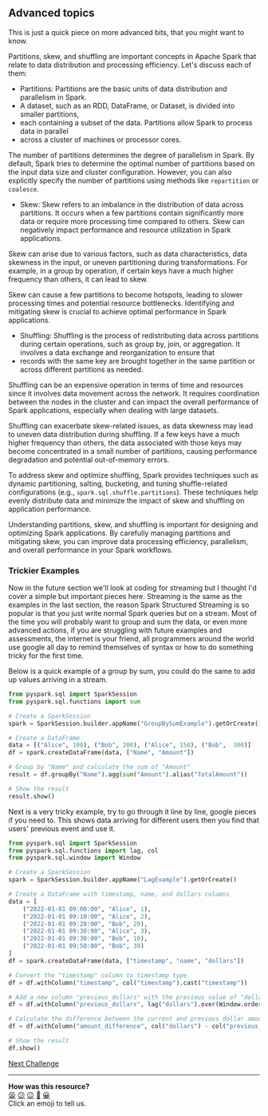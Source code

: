 ## Advanced topics

This is just a quick piece on more advanced bits, that you might want to know.

Partitions, skew, and shuffling are important concepts in Apache Spark that relate
to data distribution and processing efficiency. Let's discuss each of them:

- Partitions:
Partitions are the basic units of data distribution and parallelism in Spark. 
- A dataset, such as an RDD, DataFrame, or Dataset, is divided into smaller partitions, 
- each containing a subset of the data. Partitions allow Spark to process data in parallel 
- across a cluster of machines or processor cores.

The number of partitions determines the degree of parallelism in Spark. By default, Spark tries 
to determine the optimal number of partitions based on the input data size and cluster configuration.
However, you can also explicitly specify the number of partitions using methods like `repartition` or `coalesce`.

- Skew:
Skew refers to an imbalance in the distribution of data across partitions. 
It occurs when a few partitions contain significantly more data or require more processing
time compared to others. Skew can negatively impact performance and resource utilization in Spark applications.

Skew can arise due to various factors, such as data characteristics, data skewness in the input,
or uneven partitioning during transformations. For example, in a group by operation, if certain keys 
have a much higher frequency than others, it can lead to skew.

Skew can cause a few partitions to become hotspots, leading to slower processing times and potential
resource bottlenecks. Identifying and mitigating skew is crucial to achieve optimal performance in Spark applications.

- Shuffling:
Shuffling is the process of redistributing data across partitions during certain operations, 
such as group by, join, or aggregation. It involves a data exchange and reorganization to ensure that
- records with the same key are brought together in the same partition or across different partitions as needed.

Shuffling can be an expensive operation in terms of time and resources since it involves data movement 
across the network. It requires coordination between the nodes in the cluster and can impact the overall
performance of Spark applications, especially when dealing with large datasets.

Shuffling can exacerbate skew-related issues, as data skewness may lead to uneven data distribution 
during shuffling. If a few keys have a much higher frequency than others, the data associated with 
those keys may become concentrated in a small number of partitions, causing performance degradation 
and potential out-of-memory errors.

To address skew and optimize shuffling, Spark provides techniques such as dynamic partitioning, salting, 
bucketing, and tuning shuffle-related configurations (e.g., `spark.sql.shuffle.partitions`). 
These techniques help evenly distribute data and minimize the impact of skew and shuffling on application performance.

Understanding partitions, skew, and shuffling is important for designing and optimizing Spark applications. 
By carefully managing partitions and mitigating skew, you can improve data processing 
efficiency, parallelism, and overall performance in your Spark workflows.

### Trickier Examples

Now in the future section we'll look at coding for streaming but I thought I'd cover a simple but important
pieces here. Streaming is the same as the examples in the last section, the reason Spark Structured
Streaming is so popular is that you just write normal Spark queries but on a stream. Most of the
time you will probably want to group and sum the data, or even more advanced actions, if you are
struggling with future examples and assessments, the internet is your friend, all programmers
around the world use google all day to remind themselves of syntax or how to do something tricky for
the first time.

Below is a quick example of a group by sum, you could do the same to add up values arriving
in a stream.

```python
from pyspark.sql import SparkSession
from pyspark.sql.functions import sum

# Create a SparkSession
spark = SparkSession.builder.appName("GroupBySumExample").getOrCreate()

# Create a DataFrame
data = [("Alice", 100), ("Bob", 200), ("Alice", 150), ("Bob",  300)]
df = spark.createDataFrame(data, ["Name", "Amount"])

# Group by "Name" and calculate the sum of "Amount"
result = df.groupBy("Name").agg(sum("Amount").alias("TotalAmount"))

# Show the result
result.show()
```


Next is a very tricky example, try to go through it line by line, google pieces if you need to.
This shows data arriving for different users then you find that users' previous event and use it.


```python
from pyspark.sql import SparkSession
from pyspark.sql.functions import lag, col
from pyspark.sql.window import Window

# Create a SparkSession
spark = SparkSession.builder.appName("LagExample").getOrCreate()

# Create a DataFrame with timestamp, name, and dollars columns
data = [
    ("2022-01-01 09:00:00", "Alice", 1),
    ("2022-01-01 09:10:00", "Alice", 2),
    ("2022-01-01 09:20:00", "Bob", 20),
    ("2022-01-01 09:30:00", "Alice", 3),
    ("2022-01-01 09:30:00", "Bob", 10),
    ("2022-01-01 09:50:00", "Bob", 30)
]
df = spark.createDataFrame(data, ["timestamp", "name", "dollars"])

# Convert the "timestamp" column to timestamp type
df = df.withColumn("timestamp", col("timestamp").cast("timestamp"))

# Add a new column "previous_dollars" with the previous value of "dollars" for each user
df = df.withColumn("previous_dollars", lag("dollars").over(Window.orderBy("timestamp").partitionBy("name")))

# Calculate the difference between the current and previous dollar amounts
df = df.withColumn("amount_difference", col("dollars") - col("previous_dollars"))

# Show the result
df.show()
```

[Next Challenge](05_spark_assessment.md)

<!-- BEGIN GENERATED SECTION DO NOT EDIT -->

---

**How was this resource?**  
[😫](https://airtable.com/shrUJ3t7KLMqVRFKR?prefill_Repository=makersacademy%2Fdata_streaming&prefill_File=01_spark%2F04_advanced.md&prefill_Sentiment=😫) [😕](https://airtable.com/shrUJ3t7KLMqVRFKR?prefill_Repository=makersacademy%2Fdata_streaming&prefill_File=01_spark%2F04_advanced.md&prefill_Sentiment=😕) [😐](https://airtable.com/shrUJ3t7KLMqVRFKR?prefill_Repository=makersacademy%2Fdata_streaming&prefill_File=01_spark%2F04_advanced.md&prefill_Sentiment=😐) [🙂](https://airtable.com/shrUJ3t7KLMqVRFKR?prefill_Repository=makersacademy%2Fdata_streaming&prefill_File=01_spark%2F04_advanced.md&prefill_Sentiment=🙂) [😀](https://airtable.com/shrUJ3t7KLMqVRFKR?prefill_Repository=makersacademy%2Fdata_streaming&prefill_File=01_spark%2F04_advanced.md&prefill_Sentiment=😀)  
Click an emoji to tell us.

<!-- END GENERATED SECTION DO NOT EDIT -->
